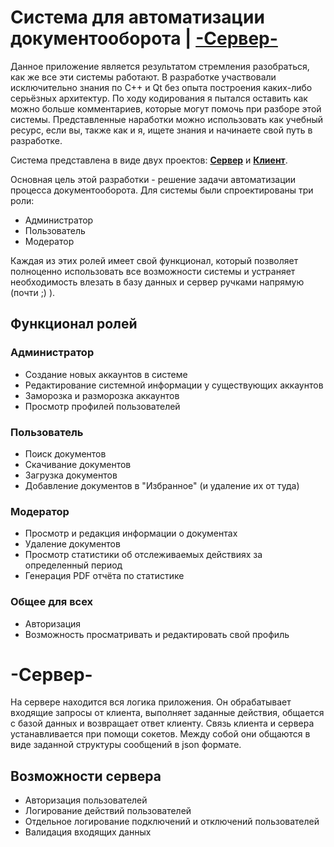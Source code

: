 # Система для автоматизации документооборота | <a href="#-сервер-"><b>-Сервер-</b></a>

<p>Данное приложение является результатом стремления разобраться, как же все эти системы работают. В разработке участвовали исключительно знания по C++ и Qt без опыта построения каких-либо серьёзных архитектур. По ходу кодирования я пытался оставить как можно больше комментариев, которые могут помочь при разборе этой системы. Представленные наработки можно использовать как учебный ресурс, если вы, также как и я, ищете знания и начинаете свой путь в разработке.</p>

<p>Система представлена в виде двух проектов: <a href="#-сервер-"><b>Сервер</b></a> и <a href="https://github.com/Sporoman/Docs_management_system_client"><b>Клиент</b></a>.</p>

<p>Основная цель этой разработки - решение задачи автоматизации процесса документооборота. Для системы были спроектированы три роли:</p>

- Администратор
- Пользователь
- Модератор 

<p>Каждая из этих ролей имеет свой функционал, который позволяет полноценно использовать все возможности системы и устраняет необходимость влезать в базу данных и сервер ручками напрямую (почти ;) ).</p>

## Функционал ролей
### Администратор

- Создание новых аккаунтов в системе 
- Редактирование системной информации у существующих аккаунтов
- Заморозка и разморозка аккаунтов
- Просмотр профилей пользователей

### Пользователь

- Поиск документов
- Скачивание документов
- Загрузка документов
- Добавление документов в "Избранное" (и удаление их от туда)

### Модератор

- Просмотр и редакция информации о документах
- Удаление документов
- Просмотр статистики об отслеживаемых действиях за определенный период
- Генерация PDF отчёта по статистике

### Общее для всех

- Авторизация
- Возможность просматривать и редактировать свой профиль

# -Сервер-

<p>На сервере находится вся логика приложения. Он обрабатывает входящие запросы от клиента, выполняет заданные действия, общается с базой данных и возвращает ответ клиенту. Связь клиента и сервера устанавливается при помощи сокетов. Между собой они общаются в виде заданной структуры сообщений в json формате. </p>

## Возможности сервера

- Авторизация пользователей
- Логирование действий пользователей
- Отдельное логирование подключений и отключений пользователей
- Валидация входящих данных
